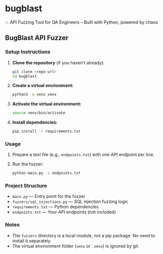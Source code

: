 # bugblast
💥 API Fuzzing Tool for QA Engineers – Built with Python, powered by chaos
## BugBlast API Fuzzer

### Setup Instructions

1. **Clone the repository** (if you haven't already):
   ```bash
   git clone <repo-url>
   cd bugblast
   ```

2. **Create a virtual environment:**
   ```bash
   python3 -m venv venv
   ```

3. **Activate the virtual environment:**
   ```bash
   source venv/bin/activate
   ```

4. **Install dependencies:**
   ```bash
   pip install -r requirements.txt
   ```

### Usage

1. Prepare a text file (e.g., `endpoints.txt`) with one API endpoint per line.

2. Run the fuzzer:
   ```bash
   python main.py -i endpoints.txt
   ```

### Project Structure

- `main.py` — Entry point for the fuzzer
- `fuzzers/sql_injections.py` — SQL injection fuzzing logic
- `requirements.txt` — Python dependencies
- `endpoints.txt` — Your API endpoints (not included)

### Notes

- The `fuzzers` directory is a local module, not a pip package. No need to install it separately.
- The virtual environment folder (`venv` or `.venv`) is ignored by git.
